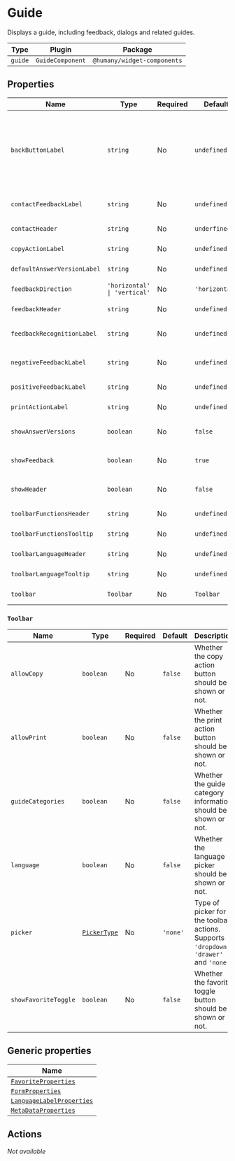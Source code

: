 # Guide

Displays a guide, including feedback, dialogs and related guides.

| Type    | Plugin           | Package                     |
| ------- | ---------------- | --------------------------- |
| `guide` | `GuideComponent` | `@humany/widget-components` |

## Properties

| Name                        | Type                         | Required | Default        | Description                                                                                                                                                                                                                                                                                            |
| --------------------------- | ---------------------------- | -------- | -------------- | ------------------------------------------------------------------------------------------------------------------------------------------------------------------------------------------------------------------------------------------------------------------------------------------------------ |
| `backButtonLabel`           | `string`                     | No       | `undefined`    | Label for embedded back button. Only available as a child to a [GuideList](/component-reference/guide-list.md), [GuideCategoryBrowser](/component-reference/guide-category-browser.md) or [ContactList](/component-reference/contact-list.md) with `accordion` or `deflectionAccordion` set to `true`. |
| `contactFeedbackLabel`      | `string`                     | No       | `undefined`    | Label for negative feedback when handover is available.                                                                                                                                                                                                                                                |
| `contactHeader`             | `string`                     | No       | `underfined`   | Header for contact list after nagtive feedback.                                                                                                                                                                                                                                                        |
| `copyActionLabel`           | `string`                     | No       | `undefined`    | Label for the toolbar copy action button.                                                                                                                                                                                                                                                              |
| `defaultAnswerVersionLabel` | `string`                     | No       | `undefined`    | Label for the default answer version.                                                                                                                                                                                                                                                                  |
| `feedbackDirection`         | `'horizontal' \| 'vertical'` | No       | `'horizontal'` | Rendering direction of the feedback buttons.                                                                                                                                                                                                                                                           |
| `feedbackHeader`            | `string`                     | No       | `undefined`    | Header text for feedback.                                                                                                                                                                                                                                                                              |
| `feedbackRecognitionLabel`  | `string`                     | No       | `undefined`    | Label to display when feedback has been given.                                                                                                                                                                                                                                                         |
| `negativeFeedbackLabel`     | `string`                     | No       | `undefined`    | Label for negative feedback when _**NO**_ handover is available.                                                                                                                                                                                                                                       |
| `positiveFeedbackLabel`     | `string`                     | No       | `undefined`    | Label for positive feedback.                                                                                                                                                                                                                                                                           |
| `printActionLabel`          | `string`                     | No       | `undefined`    | Label for the toolbar print action button.                                                                                                                                                                                                                                                             |
| `showAnswerVersions`        | `boolean`                    | No       | `false`        | Whether answer versions should be displayed or not.                                                                                                                                                                                                                                                    |
| `showFeedback`              | `boolean`                    | No       | `true`         | Whether feedback buttons should be displayed or not.                                                                                                                                                                                                                                                   |
| `showHeader`                | `boolean`                    | No       | `false`        | Whether the guide header should be shown or not.                                                                                                                                                                                                                                                       |
| `toolbarFunctionsHeader`    | `string`                     | No       | `undefined`    | Header for the toolbar functions menu.                                                                                                                                                                                                                                                                 |
| `toolbarFunctionsTooltip`   | `string`                     | No       | `undefined`    | Tooltip for the toolbar functions menu button.                                                                                                                                                                                                                                                         |
| `toolbarLanguageHeader`     | `string`                     | No       | `undefined`    | Header for the toolbar language menu.                                                                                                                                                                                                                                                                  |
| `toolbarLanguageTooltip`    | `string`                     | No       | `undefined`    | Tooltip for the toolbar language menu button.                                                                                                                                                                                                                                                          |
| `toolbar`                   | `Toolbar`                    | No       | `Toolbar`      | Configuration for the guide toolbar.                                                                                                                                                                                                                                                                   |

### `Toolbar`

| Name                 | Type                                                               | Required | Default  | Description                                                                            |
| -------------------- | ------------------------------------------------------------------ | -------- | -------- | -------------------------------------------------------------------------------------- |
| `allowCopy`          | `boolean`                                                          | No       | `false`  | Whether the copy action button should be shown or not.                                 |
| `allowPrint`         | `boolean`                                                          | No       | `false`  | Whether the print action button should be shown or not.                                |
| `guideCategories`    | `boolean`                                                          | No       | `false`  | Whether the guide category information should be shown or not.                         |
| `language`           | `boolean`                                                          | No       | `false`  | Whether the language picker should be shown or not.                                    |
| `picker`             | [`PickerType`](/component-reference/generic-properties#pickertype) | No       | `'none'` | Type of picker for the toolbar actions. Supports `'dropdown'`, `'drawer'` and `'none'` |
| `showFavoriteToggle` | `boolean`                                                          | No       | `false`  | Whether the favorite toggle button should be shown or not.                             |

## Generic properties

| Name                                                                                         |
| -------------------------------------------------------------------------------------------- |
| [`FavoriteProperties`](/component-reference/generic-properties#favoriteproperties)           |
| [`FormProperties`](/component-reference/generic-properties#formproperties)                   |
| [`LanguageLabelProperties`](/component-reference/generic-properties#languagelabelproperties) |
| [`MetaDataProperties`](/component-reference/generic-properties#metadataproperties)           |

## Actions

_Not available_
